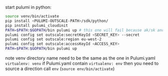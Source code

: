 
start pulumi in python:
```sh
source venv/bin/activate
pip install <PULUMI-OUTSCALE-PATH>/sdk/python/
pip install pulumi_cloudinit
PATH=$PATH:$GOPATH/bin pulumi up # this one will fail because ak/sk and region not configured
pulumi config set outscale:secretKeyId <SECRET_KEY> --secret
pulumi config set outscale:region eu-west-2
pulumi config set outscale:accessKeyId <ACCESS_KEY>
PATH=$PATH:$GOPATH/bin pulumi up
```

note venv directory name need to be the same as the one in Pulumi.yaml `virtualenv: venv`
if Pulumi.yaml contain `virtualenv: env`
then you need to source a direction call `env`
(`source env/bin/activate`)
